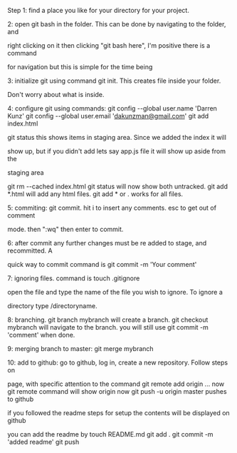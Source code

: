 Step 1: find a place you like for your directory for your project.

2: open git bash in the folder. This can be done by navigating to the folder, and 

right clicking on it then clicking "git bash here", I'm positive there is a command 

for navigation but this is simple for the time being

3: initialize git using command git init. This creates file inside your folder. 

Don't worry about what is inside.

4: configure git using commands: git config --global user.name 'Darren Kunz'
git config --global user.email 'dakunzman@gmail.com'
git add index.html

git status       this shows items in staging area. Since we added the index it will 

show up, but if you didn't add lets say app.js file it will show up aside from the 

staging area

git rm --cached index.html
git status will now show both untracked.
git add *.html will add any html files. git add * or . works for all files. 

5: commiting: git commit. hit i to insert any comments. esc to get out of comment 

mode. then ":wq" then enter to commit.

6: after commit any further changes must be re added to stage, and recommitted. A 

quick way to commit command is
git commit -m 'Your comment'

7: ignoring files. command is
touch .gitignore

open the file and type the name of the file you wish to ignore. To ignore a 

directory type /directoryname.

8: branching. 
git branch mybranch    will create a branch.
git checkout mybranch      will navigate to the branch.
you will still use git commit -m 'comment' when done.

9: merging branch to master:
git merge mybranch

10: add to github: go to github, log in, create a new repository. Follow steps on 

page, with specific attention to the command git remote add origin ...
now git remote command will show origin
now git push -u origin master   pushes to github

if you followed the readme steps for setup the contents will be displayed on github

you can add the readme by touch README.md
git add .
git commit -m 'added readme'
git push





